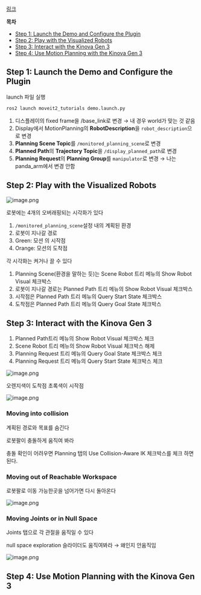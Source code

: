 [링크](https://moveit.picknik.ai/main/doc/tutorials/quickstart_in_rviz/quickstart_in_rviz_tutorial.html#)

**목차**   
- [Step 1: Launch the Demo and Configure the Plugin](#step-1-launch-the-demo-and-configure-the-plugin)
- [Step 2: Play with the Visualized Robots](#step-2-play-with-the-visualized-robots)
- [Step 3: Interact with the Kinova Gen 3](#step-3-interact-with-the-kinova-gen-3)
- [Step 4: Use Motion Planning with the Kinova Gen 3](#step-4-use-motion-planning-with-the-kinova-gen-3)

## Step 1: Launch the Demo and Configure the Plugin

launch 파일 실행

```bash
ros2 launch moveit2_tutorials demo.launch.py
```

1. 디스플레이의 fixed frame을 /base_link로 변경
→ 내 경우 world가 맞는 것 같음
2. Display에서 MotionPlanning의 **RobotDescription**을 `robot_description`으로 변경
3. **Planning Scene Topic**를 `/monitored_planning_scene`로 변경
4. **Planned Path**의 **Trajectory Topic**을 `/display_planned_path`로 변경
5. **Planning Request**의 **Planning Group**를 `manipulator`로 변경
→ 나는 panda_arm에서 변경 안함

## Step 2: Play with the Visualized Robots

![image.png](attachment:17483872-76d6-4112-8191-f3ef866ccfbb:image.png)

로봇에는 4개의 오버래핑되는 시각화가 있다

1. `/monitored_planning_scene`설정 내의 계획된 환경
2. 로봇이 지나갈 경로
3. Green: 모션 의 시작점
4. Orange: 모션의 도착점

각 시각화는 켜거나 끌 수 있다

1. Planning Scene(환경을 말하는 듯)는 Scene Robot 트리 메뉴의 Show Robot Visual 체크박스
2. 로봇이 지나갈 경로는 Planned Path 트리 메뉴의 Show Robot Visual 체크박스
3. 시작점은 Planned Path 트리 메뉴의 Query Start State 체크박스
4. 도착점은 Planned Path 트리 메뉴의 Query Goal State 체크박스

## Step 3: Interact with the Kinova Gen 3

1. Planned Path트리 메뉴의 Show Robot Visual 체크박스 체크
2. Scene Robot 트리 메뉴의 Show Robot Visual 체크박스 해제
3. Planning Request 트리 메뉴의 Query Goal State 체크박스 체크
4. Planning Request 트리 메뉴의 Query Start State 체크박스 체크

![image.png](attachment:1d59468e-7208-4e4a-843c-b5e7b2917d7d:image.png)

오렌지색이 도착점 초록색이 시작점

![image.png](attachment:0a39956d-ed50-4d6c-874b-3f54adc760c1:image.png)

### Moving into collision

계획된 경로와 목표를 숨긴다

로봇팔이 충돌하게 움직여 봐라

충돌 확인이 어려우면 Planning 탭의 Use Collision-Aware IK 체크박스를 체크 하면 된다.

### Moving out of Reachable Workspace

로봇팔로 이동 가능한곳을 넘어가면 다시 돌아온다

![image.png](attachment:6844ccff-837d-4e40-94c3-69c76eff39f6:image.png)

### **Moving Joints or in Null Space**

Joints 탭으로 각 관절을 움직일 수 있다

null space exploration 슬라이더도 움직여봐라 → 왜인지 안움직임

![image.png](attachment:66564b8d-d7e9-4374-ae57-44c3984c7532:image.png)

## Step 4: Use Motion Planning with the Kinova Gen 3

